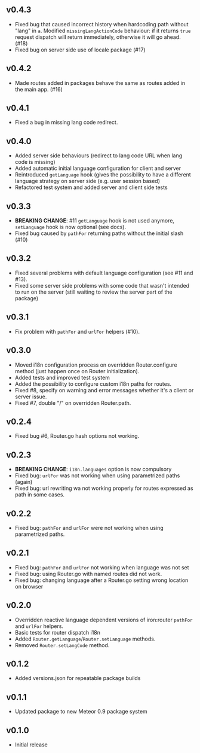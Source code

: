 ## v0.4.3

* Fixed bug that caused incorrect history when hardcoding path without "lang" in `a`. Modified `missingLangActionCode`
 behaviour: if it returns `true` request dispatch will return immediately, otherwise it will go ahead. (#18)
* Fixed bug on server side use of locale package (#17)


## v0.4.2

* Made routes added in packages behave the same as routes added in the main app. (#16)

## v0.4.1

* Fixed a bug in missing lang code redirect.

## v0.4.0

* Added server side behaviours (redirect to lang code URL when lang code is missing)
* Added automatic initial language configuration for client and server
* Reintroduced `getLanguage` hook (gives the possibility to have a different language strategy on server side (e.g. user session based)
* Refactored test system and added server and client side tests

## v0.3.3

* **BREAKING CHANGE**: #11 `getLanguage` hook is not used anymore, `setLanguage` hook is now optional (see docs).
* Fixed bug caused by `pathFor` returning paths without the initial slash (#10) 

## v0.3.2

* Fixed several problems with default language configuration (see #11 and #13).
* Fixed some server side problems with some code that wasn't intended to run on the server 
(still waiting to review the server part of the package)

## v0.3.1

* Fix problem with `pathFor` and `urlFor` helpers (#10).

## v0.3.0

* Moved i18n configuration process on overridden Router.configure method (just happen once on Router initialization).  
* Added tests and improved test system
* Added the possibility to configure custom i18n paths for routes. 
* Fixed #8, specify on warning and error messages whether it's a client or server issue.
* Fixed #7, double "/" on overridden Router.path.

## v0.2.4

* Fixed bug #6, Router.go hash options not working.

## v0.2.3

* **BREAKING CHANGE**: `i18n.languages` option is now compulsory
* Fixed bug: `urlFor` was not working when using parametrized paths (again)
* Fixed bug: url rewriting wa not working properly for routes expressed as path in some cases.

## v0.2.2

* Fixed bug: `pathFor` and `urlFor` were not working when using parametrized paths.


## v0.2.1

* Fixed bug: `pathFor` and `urlFor` not working when language was not set
* Fixed bug: using Router.go with named routes did not work.
* Fixed bug: changing language after a Router.go setting wrong location on browser

## v0.2.0

* Overridden reactive language dependent versions of iron:router `pathFor` and `urlFor` helpers.
* Basic tests for router dispatch i18n 
* Added `Router.getLanguage`/`Router.setLanguage` methods.
* Removed `Router.setLangCode` method.

## v0.1.2

* Added versions.json for repeatable package builds

## v0.1.1

* Updated package to new Meteor 0.9 package system

## v0.1.0

* Initial release



